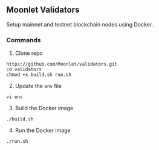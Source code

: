 ## Moonlet Validators

Setup mainnet and testnet blockchain nodes using Docker.

### Commands

1. Clone repo

```
https://github.com/Moonlet/validators.git
cd validators
chmod +x build.sh run.sh
```

2. Update the `env` file

```
vi env
```

3. Build the Docker image

```
./build.sh
```

4. Run the Docker image

```
./run.sh
```
